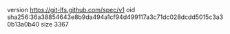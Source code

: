 version https://git-lfs.github.com/spec/v1
oid sha256:36a38854643e8b9da494a1cf94d499117a3c71dc028dcdd5015c3a30b13a0b40
size 3367
